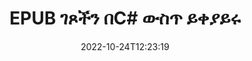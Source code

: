 ---
############################# Static ############################
layout: "auto-gen-merger"
date: 2022-10-24T12:23:19
draft: false
otherformats: html mht mhtml odp ods odt one otp ott pdf pps ppsx ppt pptx rtf tex

############################# Head ############################
head_title: "በC# ውስጥ EPUB ገጾችን ይቀይሩ እና ይለዋወጡ"
head_description: "የሰነዶች ውህደት ኤፒአይን በመጠቀም በC# ውስጥ ባለው የEPUB ፋይል ውስጥ የሁለት ገጾችን ቦታ ይቀይሩ እና ይለዋወጡ።"

############################# Header ############################
title: "EPUB ገጾችን በC# ውስጥ ይቀያይሩ"
description: "EPUB ገጾችን በጥቂት የ.NET ኮድ መስመሮች ይቀያይሩ።"
bg_image: "https://cms.admin.containerize.com/templates/aspose/App_Themes/V3/images/bg/header1.png"
bg_overlay: false
button:
    enable: true
    icon: "fas fa-arrow-down"
    label: "ነጻ ሙከራ ያውርዱ"
    link: "https://downloads.groupdocs.com/merger/net"

############################# SubMenu ############################
submenu:
    enable: true

    left:
        img_alt: "GroupDocs.Merger for .NET"
        image: "https://cms.admin.containerize.com/templates/groupdocs/images/product-logos/90x90-noborder/groupdocs-merger-net.png"
        product: "GroupDocs.Merger"
        platform: ".NET"

    middle:
        button:

            # button loop
            - link: "https://apireference.groupdocs.com/merger/net"
              text: "የኤፒአይ ማጣቀሻ"

            # button loop
            - link: "https://github.com/groupdocs-merger"
              text: "የኮድ ምሳሌዎች"

            # button loop
            - link: "https://products.groupdocs.app/merger/family"
              text: "የቀጥታ ማሳያዎች"

            # button loop
            - link: "https://purchase.groupdocs.com/pricing/merger/net"
              text: "የዋጋ አሰጣጥ"

    right:
        link_download: "https://downloads.groupdocs.com/merger"
        link_learn: "https://docs.groupdocs.com/merger/net"
        link_buy: "https://purchase.groupdocs.com"

############################# About ############################
about:
    enable: true
    title: "ስለ GroupDocs.Merger for .NET ኤፒአይ"
    content: |
        [GroupDocs.Merger for .NET](/am/merger/net/) ፒዲኤፍ፣ ማይክሮሶፍት ኦፊስ (ቃል፣ ኤክሴል፣ ፓወር ፖይንት) ጨምሮ በተለያዩ የሰነድ ቅርጸቶች መካከል ደህንነቱ በተጠበቀ ሁኔታ ለመዋሃድ እና ለመከፋፈል ቀላል መፍትሄ ይሰጣል። , OneNote)፣ OpenDocument፣ HTML፣ ምስሎች እና ሌሎች በ.NET መተግበሪያዎች ውስጥ። የኮዱ ጥቂት መስመሮችን በማከል፣ እንደ ማንቀሳቀስ፣ ማስወገድ፣ ማሽከርከር፣ መለዋወጥ፣ ማውጣት ወይም በሰነዶቹ ውስጥ ያሉትን የገጾች አቅጣጫ መቀየር የመሳሰሉ በርካታ የሰነድ ስራዎችን ያከናውኑ። የሰነዶች ውህደት ኤፒአይ እንዲሁ የሰነድ ገጾችን በገጽ ላይ ያለውን የሰነድ አወቃቀሩን፣ ቅርጸቱን እና ይዘቱን ለመተንተን እንደ ምስል ቅድመ እይታን ይደግፋል።
        
        GroupDocs.Merger API የፋይል ገጽ ​​መቀያየር ባህሪያትን ለሚፈልጉ የድርጅት መፍትሄዎች ትክክለኛ ምርጫ ነው። እነዚህ ኤፒአይዎች በሁሉም ዋና ስርዓተ ክወናዎች እና መድረኮች .NET Framework, .NET Standard, .NET Core, Monoን ጨምሮ በደንብ ይደገፋሉ።

############################# Steps ############################
steps:
    enable: true
    title_left: "EPUB የፋይል ገጾችን በ.NET ይቀያይሩ"
    content_left: |
        [GroupDocs.Merger for .NET](/am/merger/net/) ለC# ገንቢዎች ጥቂት ቀላል ደረጃዎችን በመተግበር በEPUB ፋይል ውስጥ ገጾችን ለመለዋወጥ ቀላል ያደርገዋል። .
        
        * ለመለዋወጥ የገጽ ቁጥሮችን ለመለየት **SwapOptions** ያስጀምሩ።
        * አዲስ የ ** ውህደት *** ይፍጠሩ እና የምንጭ ሰነድ መንገድን እንደ ግንበኛ መለኪያ ይለፉ።
        * **Swappages* ይደውሉ እና **SwapOptions** ነገርን ይለፉ።
        * ወደ ** አስቀምጥ ** ይደውሉ እና የውጤቱን ሰነድ ለማስቀመጥ የፋይል ዱካውን ይጥቀሱ።

    title_right: "የስርዓት መስፈርቶች"
    content_right: |
        GroupDocs.Merger for .NET ኤፒአይዎች በሁሉም ዋና መድረኮች እና ስርዓተ ክወናዎች ላይ ይደገፋሉ። ከዚህ በታች ያለውን ኮድ ከመተግበሩ በፊት፣ እባክዎ በስርዓትዎ ላይ የሚከተሉት ቅድመ ሁኔታዎች እንዳሉዎት ያረጋግጡ።

        * ስርዓተ ክወናዎች-ማይክሮሶፍት ዊንዶውስ ፣ ሊኑክስ ፣ ማክኦኤስ
        * የልማት አካባቢ፡ Visual Studio, Xamarin, MonoDevelop
        * ማዕቀፎች: .NET Framework, .NET Standard, .NET Core, Mono
        * የቅርብ ጊዜውን የGroupDocs.Merger for .NET ስሪት ከ[NuGet](https://www.nuget.org/packages/groupdocs.merger) ያውርዱ
         
    code: |
     {{% merger/additional-styles %}}
     {{< merger/code-merger title="EPUB የፋይል ገጾችን C# ምሳሌ ኮድ እንዴት መቀየር እንደሚቻል">}}

        ```csharp    
        // GroupDocs.Merger APIን በመጠቀም የEPUB ፋይል ገጾችን ይቀይሩ
        int pageNumber1 = 6;
        int pageNumber2 = 1;

        // ለመቀያየር የገጽ ቁጥሮችን ለመለየት SwapOptions ክፍልን ያስጀምሩ
        SwapOptions swapOptions = new SwapOptions(pageNumber2, pageNumber1);

        // የፈጣን ውህደት ከግቤት EPUB ሰነድ ጋር
        using (Merger merger = new Merger("input.epub"))
          {
            // ወደ Swappages ዘዴ ይደውሉ እና የ SwapOptionsን ነገር ወደ እሱ ያስተላልፉ
            merger.SwapPages(swapOptions);
    
            // የውጤት ሰነዱን ለማስቀመጥ ወደ አስቀምጥ ዘዴ ይደውሉ እና የሚፈልጉትን የፋይል መንገድ ይለፉ
            merger.Save("output.epub");
          }
        ```
     {{< /merger/code-merger >}}

############################# Demos ############################
demos:
    enable: true
    title: "የቀጥታ ማሳያዎች - የEPUB ፋይል ገጾችን በመስመር ላይ ይቀያይሩ"
    content: |
       የ[GroupDocs.Merger Live Demos](https://products.groupdocs.app/splitter/swap-pages/epub) ድር ጣቢያን በመጎብኘት የEPUB ፋይል ገጾችን አሁኑኑ ይቀይሩ።
       የቀጥታ ማሳያው የሚከተሉት ጥቅሞች አሉት።
        
############################# About Formats ############################
about_formats:
    enable: true

############################# More Formats ############################
more_formats:
    enable: true
    title: "የሌሎች የፋይል ቅርጸቶች ገጾችን ይቀያይሩ"
    content: |
        የ.NET ሰነዶች ውህደት እና ኤፒአይ ለፋይል ቅርጸቶች እና ምስሎች። ከታች እንደተገለጸው አንዳንድ ታዋቂ የፋይል ቅርጸቶችን ይቀይሩ።

############################# Back to top ###############################
back_to_top:
    enable: true
---